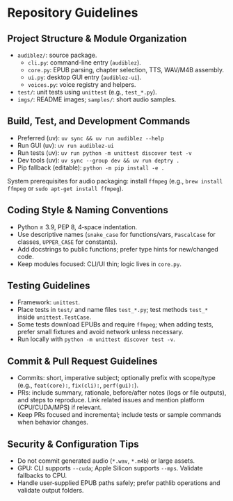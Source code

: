 # Repository Guidelines

## Project Structure & Module Organization
- `audiblez/`: source package.
  - `cli.py`: command-line entry (`audiblez`).
  - `core.py`: EPUB parsing, chapter selection, TTS, WAV/M4B assembly.
  - `ui.py`: desktop GUI entry (`audiblez-ui`).
  - `voices.py`: voice registry and helpers.
- `test/`: unit tests using `unittest` (e.g., `test_*.py`).
- `imgs/`: README images; `samples/`: short audio samples.

## Build, Test, and Development Commands
- Preferred (uv): `uv sync && uv run audiblez --help`
- Run GUI (uv): `uv run audiblez-ui`
- Run tests (uv): `uv run python -m unittest discover test -v`
- Dev tools (uv): `uv sync --group dev && uv run deptry .`
- Pip fallback (editable): `python -m pip install -e .`

System prerequisites for audio packaging: install `ffmpeg` (e.g., `brew install ffmpeg` or `sudo apt-get install ffmpeg`).

## Coding Style & Naming Conventions
- Python ≥ 3.9, PEP 8, 4‑space indentation.
- Use descriptive names (`snake_case` for functions/vars, `PascalCase` for classes, `UPPER_CASE` for constants).
- Add docstrings to public functions; prefer type hints for new/changed code.
- Keep modules focused: CLI/UI thin; logic lives in `core.py`.

## Testing Guidelines
- Framework: `unittest`.
- Place tests in `test/` and name files `test_*.py`; test methods `test_*` inside `unittest.TestCase`.
- Some tests download EPUBs and require `ffmpeg`; when adding tests, prefer small fixtures and avoid network unless necessary.
- Run locally with `python -m unittest discover test -v`.

## Commit & Pull Request Guidelines
- Commits: short, imperative subject; optionally prefix with scope/type (e.g., `feat(core):`, `fix(cli):`, `perf(gui):`).
- PRs: include summary, rationale, before/after notes (logs or file outputs), and steps to reproduce. Link related issues and mention platform (CPU/CUDA/MPS) if relevant.
- Keep PRs focused and incremental; include tests or sample commands when behavior changes.

## Security & Configuration Tips
- Do not commit generated audio (`*.wav`, `*.m4b`) or large assets.
- GPU: CLI supports `--cuda`; Apple Silicon supports `--mps`. Validate fallbacks to CPU.
- Handle user‑supplied EPUB paths safely; prefer pathlib operations and validate output folders.
